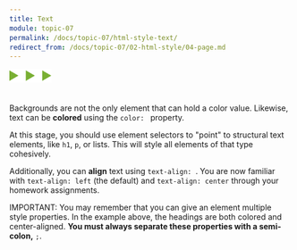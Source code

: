 ```yaml
---
title: Text
module: topic-07
permalink: /docs/topic-07/html-style-text/
redirect_from: /docs/topic-07/02-html-style/04-page.md
---
```


<img src="./../../../img/arrow-divider.svg" style="width: 75px; border: none; margin: 0px 0 20px 0" />

Backgrounds are not the only element that can hold a color value. Likewise, text can be **colored** using the `color: ` property.

At this stage, you should use element selectors to "point" to structural text elements, like `h1`, `p`, or lists. This will style all elements of that type cohesively.

Additionally, you can **align** text using `text-align: `. You are now familiar with `text-align: left` (the default) and `text-align: center` through your homework assignments.


<div class="codepen-embed">
  <p data-height="400" data-theme-id="30567" data-slug-hash="PRzKed" data-default-tab="html,result" data-user="Media-Ed-Online" data-embed-version="2" data-pen-title="Topic-07: Basic Text" class="codepen"></p>
</div>

<span class="label label-danger">IMPORTANT:</span> You may remember that you can give an element multiple style properties. In the example above, the headings are both colored and center-aligned. **You must always separate these properties with a semi-colon,** `;`.

